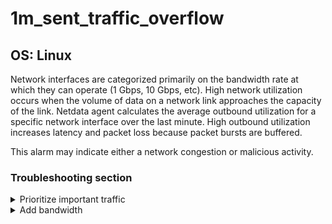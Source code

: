 # 1m_sent_traffic_overflow

## OS: Linux

Network interfaces are categorized primarily on the bandwidth rate at which they can operate (1 Gbps, 10 Gbps, etc). High network
utilization occurs when the volume of data on a network link approaches the capacity of the link. Netdata agent
calculates the average outbound utilization for a specific network interface over the last minute. High outbound
utilization increases latency and packet loss because packet bursts are buffered.

This alarm may indicate either a network congestion or malicious activity.

### Troubleshooting section

<details>
    <summary>Prioritize important traffic</summary>

Quality of service (QoS) is the use of mechanisms or technologies to control traffic and ensure the performance of
critical applications. QoS works best when low-priority traffic exists that can be dropped when congestion occurs. The
higher-priority traffic must fit within the bandwidth limitations of the link or path. The following are two open source
solutions to apply QoS policies to your network interfaces.

- `FireQOS`:

  FireQOS is a traffic shaping helper. It has a very simple shell scripting language to express traffic shaping.

  [See more on FireQOS](https://firehol.org/tutorial/fireqos-new-user/)

- `tcconfig`:

  Tcconfig is a command wrapper that makes it easy to set up traffic control of network
  bandwidth, latency, packet-loss, packet-corruption, etc.

  [See more on tcconfig](https://tcconfig.readthedocs.io/en/latest/index.html)

</details>

<details>
   <summary>Add bandwidth</summary>

- For **Cloud infrastructures**, adding bandwidth might be easy. It depends on your cloud infrastracture and your cloud
  provider. Some of them either offer you the service to upgrade machines to a higher bandwidth rate or upgrade you
  machine to a more powerful one with higher bandwidth rate.

- For **Bare-metal** machines you will need either a hardware upgrade or the addition of a network card using link
  aggregation to combine multiple network connections in parallel (e.g LACP).

</details>
